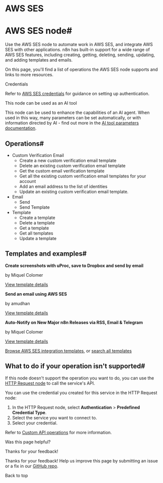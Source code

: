 # AWS SES

[ ](https://github.com/n8n-io/n8n-docs/edit/main/docs/integrations/builtin/app-nodes/n8n-nodes-base.awsses.md "Edit this page")

# AWS SES node#

Use the AWS SES node to automate work in AWS SES, and integrate AWS SES with other applications. n8n has built-in support for a wide range of AWS SES features, including creating, getting, deleting, sending, updating, and adding templates and emails.

On this page, you'll find a list of operations the AWS SES node supports and links to more resources.

Credentials

Refer to [AWS SES credentials](../../credentials/aws/) for guidance on setting up authentication. 

This node can be used as an AI tool

This node can be used to enhance the capabilities of an AI agent. When used in this way, many parameters can be set automatically, or with information directed by AI - find out more in the [AI tool parameters documentation](../../../../advanced-ai/examples/using-the-fromai-function/).

## Operations#

  * Custom Verification Email
    * Create a new custom verification email template
    * Delete an existing custom verification email template
    * Get the custom email verification template
    * Get all the existing custom verification email templates for your account
    * Add an email address to the list of identities
    * Update an existing custom verification email template.
  * Email
    * Send
    * Send Template
  * Template
    * Create a template
    * Delete a template
    * Get a template
    * Get all templates
    * Update a template



## Templates and examples#

**Create screenshots with uProc, save to Dropbox and send by email**

by Miquel Colomer

[View template details](https://n8n.io/workflows/857-create-screenshots-with-uproc-save-to-dropbox-and-send-by-email/)

**Send an email using AWS SES**

by amudhan

[View template details](https://n8n.io/workflows/507-send-an-email-using-aws-ses/)

**Auto-Notify on New Major n8n Releases via RSS, Email & Telegram**

by Miquel Colomer

[View template details](https://n8n.io/workflows/736-auto-notify-on-new-major-n8n-releases-via-rss-email-and-telegram/)

[Browse AWS SES integration templates](https://n8n.io/integrations/aws-ses/), or [search all templates](https://n8n.io/workflows/)

## What to do if your operation isn't supported#

If this node doesn't support the operation you want to do, you can use the [HTTP Request node](../../core-nodes/n8n-nodes-base.httprequest/) to call the service's API.

You can use the credential you created for this service in the HTTP Request node: 

  1. In the HTTP Request node, select **Authentication** > **Predefined Credential Type**.
  2. Select the service you want to connect to.
  3. Select your credential.



Refer to [Custom API operations](../../../custom-operations/) for more information.

Was this page helpful? 

Thanks for your feedback! 

Thanks for your feedback! Help us improve this page by submitting an issue or a fix in our [GitHub repo](https://github.com/n8n-io/n8n-docs). 

Back to top 
